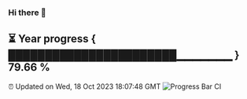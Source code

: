 ### Hi there 👋
⏳ Year progress { ███████████████████████▁▁▁▁▁▁▁ } 79.66 %
---
⏰ Updated on Wed, 18 Oct 2023 18:07:48 GMT
![Progress Bar CI](https://github.com/Moyi321/Moyi321/workflows/Progress%20Bar%20CI/badge.svg)
